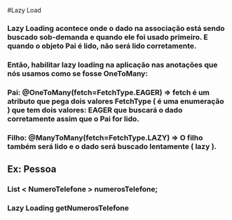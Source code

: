 #Lazy Load

### Lazy Loading acontece onde o dado na associação está sendo buscado sob-demanda e quando ele foi usado primeiro. E quando o objeto Pai é lido, não será lido corretamente.
### Então, habilitar lazy loading na aplicação nas anotações que nós usamos como se fosse OneToMany:
### Pai: @OneToMany(fetch=FetchType.EAGER) => fetch é um atributo que pega dois valores FetchType ( é uma enumeração ) que tem dois valores: EAGER que buscará o dado corretamente assim que o Pai for lido.
### Filho: @ManyToMany(fetch=FetchType.LAZY) => O filho também será lido e o dado será buscado lentamente ( lazy ).
## Ex: Pessoa						
### List < NumeroTelefone > numerosTelefone;
### Lazy Loading 			getNumerosTelefone
